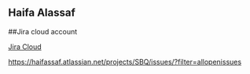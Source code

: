 ## Haifa Alassaf

##Jira cloud account

[Jira Cloud](https://haifassaf.atlassian.net/)

https://haifassaf.atlassian.net/projects/SBQ/issues/?filter=allopenissues